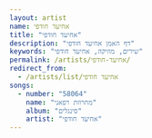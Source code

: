 ```yaml
---
layout: artist
name: אחיעד חודפי
title: "אחיעד חודפי"
description: "דף האמן אחיעד חודפי"
keywords: "שירים, מוזיקה, אחיעד חודפי"
permalink: /artists/אחיעד-חודפי/
redirect_from:
  - /artists/list/אחיעד חודפי
songs:
  - number: "58064"
    name: "מחרוזת רפאני"
    album: "סינגלים"
    artist: "אחיעד חודפי"
---
```

